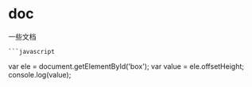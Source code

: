 # doc
一些文档


    ```javascript     
var ele = document.getElementById('box');
var value = ele.offsetHeight;
console.log(value);
```
